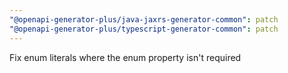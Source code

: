 ```yaml
---
"@openapi-generator-plus/java-jaxrs-generator-common": patch
"@openapi-generator-plus/typescript-generator-common": patch
---
```


Fix enum literals where the enum property isn't required
